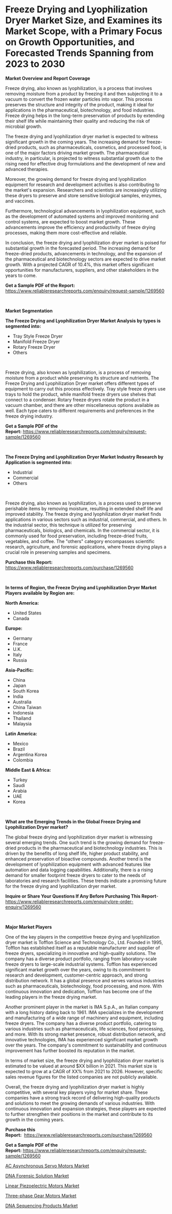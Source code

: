 <p><h1>Freeze Drying and Lyophilization Dryer Market Size, and Examines its Market Scope, with a Primary Focus on Growth Opportunities, and Forecasted Trends Spanning from 2023 to 2030</h1></p><p><strong>Market Overview and Report Coverage</strong></p>
<p><p>Freeze drying, also known as lyophilization, is a process that involves removing moisture from a product by freezing it and then subjecting it to a vacuum to convert the frozen water particles into vapor. This process preserves the structure and integrity of the product, making it ideal for applications in the pharmaceutical, biotechnology, and food industries. Freeze drying helps in the long-term preservation of products by extending their shelf life while maintaining their quality and reducing the risk of microbial growth.</p><p>The freeze drying and lyophilization dryer market is expected to witness significant growth in the coming years. The increasing demand for freeze-dried products, such as pharmaceuticals, cosmetics, and processed food, is one of the major factors driving market growth. The pharmaceutical industry, in particular, is projected to witness substantial growth due to the rising need for effective drug formulations and the development of new and advanced therapies.</p><p>Moreover, the growing demand for freeze drying and lyophilization equipment for research and development activities is also contributing to the market's expansion. Researchers and scientists are increasingly utilizing these dryers to preserve and store sensitive biological samples, enzymes, and vaccines.</p><p>Furthermore, technological advancements in lyophilization equipment, such as the development of automated systems and improved monitoring and control systems, are expected to boost market growth. These advancements improve the efficiency and productivity of freeze drying processes, making them more cost-effective and reliable.</p><p>In conclusion, the freeze drying and lyophilization dryer market is poised for substantial growth in the forecasted period. The increasing demand for freeze-dried products, advancements in technology, and the expansion of the pharmaceutical and biotechnology sectors are expected to drive market growth. With a projected CAGR of 10.4%, this market offers significant opportunities for manufacturers, suppliers, and other stakeholders in the years to come.</p></p>
<p><strong>Get a Sample PDF of the Report:</strong> <a href="https://www.reliableresearchreports.com/enquiry/request-sample/1269560">https://www.reliableresearchreports.com/enquiry/request-sample/1269560</a></p>
<p>&nbsp;</p>
<p><strong>Market Segmentation</strong></p>
<p><strong>The Freeze Drying and Lyophilization Dryer Market Analysis by types is segmented into:</strong></p>
<p><ul><li>Tray Style Freeze Dryer</li><li>Manifold Freeze Dryer</li><li>Rotary Freeze Dryer</li><li>Others</li></ul></p>
<p>&nbsp;</p>
<p><p>Freeze drying, also known as lyophilization, is a process of removing moisture from a product while preserving its structure and nutrients. The Freeze Drying and Lyophilization Dryer market offers different types of equipment to carry out this process effectively. Tray style freeze dryers use trays to hold the product, while manifold freeze dryers use shelves that connect to a condenser. Rotary freeze dryers rotate the product in a vacuum chamber, and there are other miscellaneous options available as well. Each type caters to different requirements and preferences in the freeze drying industry.</p></p>
<p><strong>Get a Sample PDF of the Report:</strong>&nbsp;<a href="https://www.reliableresearchreports.com/enquiry/request-sample/1269560">https://www.reliableresearchreports.com/enquiry/request-sample/1269560</a></p>
<p>&nbsp;</p>
<p><strong>The Freeze Drying and Lyophilization Dryer Market Industry Research by Application is segmented into:</strong></p>
<p><ul><li>Industrial</li><li>Commercial</li><li>Others</li></ul></p>
<p>&nbsp;</p>
<p><p>Freeze drying, also known as lyophilization, is a process used to preserve perishable items by removing moisture, resulting in extended shelf life and improved stability. The freeze drying and lyophilization dryer market finds applications in various sectors such as industrial, commercial, and others. In the industrial sector, this technique is utilized for preserving pharmaceuticals, biologics, and chemicals. In the commercial sector, it is commonly used for food preservation, including freeze-dried fruits, vegetables, and coffee. The "others" category encompasses scientific research, agriculture, and forensic applications, where freeze drying plays a crucial role in preserving samples and specimens.</p></p>
<p><strong>Purchase this Report:</strong>&nbsp; <a href="https://www.reliableresearchreports.com/purchase/1269560">https://www.reliableresearchreports.com/purchase/1269560</a></p>
<p>&nbsp;</p>
<p><strong>In terms of Region, the Freeze Drying and Lyophilization Dryer Market Players available by Region are:</strong></p>
<p>
    <p> <strong> North America: </strong>
        <ul>
            <li>United States</li>
            <li>Canada</li>
        </ul>
        </p> 
    <p> <strong> Europe: </strong>
        <ul>
            <li>Germany</li>
            <li>France</li>
            <li>U.K.</li>
            <li>Italy</li>
            <li>Russia</li>
        </ul>
        </p> 
    <p> <strong> Asia-Pacific: </strong>
        <ul>
            <li>China</li>
            <li>Japan</li>
            <li>South Korea</li>
            <li>India</li>
            <li>Australia</li>
            <li>China Taiwan</li>
            <li>Indonesia</li>
            <li>Thailand</li>
            <li>Malaysia</li>
        </ul>
        </p> 
    <p> <strong> Latin America: </strong>
        <ul>
            <li>Mexico</li>
            <li>Brazil</li>
            <li>Argentina Korea</li>
            <li>Colombia</li>
        </ul>
        </p> 
    <p> <strong> Middle East & Africa: </strong>
        <ul>
            <li>Turkey</li>
            <li>Saudi</li>
            <li>Arabia</li>
            <li>UAE</li>
            <li>Korea</li>
        </ul>
    </p>
    </p>
<p>&nbsp;</p>
<p><strong>What are the Emerging Trends in the Global Freeze Drying and Lyophilization Dryer market?</strong></p>
<p><p>The global freeze drying and lyophilization dryer market is witnessing several emerging trends. One such trend is the growing demand for freeze-dried products in the pharmaceutical and biotechnology industries. This is driven by the benefits of long shelf life, higher product stability, and enhanced preservation of bioactive compounds. Another trend is the development of lyophilization equipment with advanced features like automation and data logging capabilities. Additionally, there is a rising demand for smaller footprint freeze dryers to cater to the needs of laboratories and research facilities. These trends indicate a promising future for the freeze drying and lyophilization dryer market.</p></p>
<p><strong>Inquire or Share Your Questions If Any Before Purchasing This Report</strong>- <a href="https://www.reliableresearchreports.com/enquiry/pre-order-enquiry/1269560">https://www.reliableresearchreports.com/enquiry/pre-order-enquiry/1269560</a></p>
<p>&nbsp;</p>
<p><strong>Major Market Players</strong></p>
<p><p>One of the key players in the competitive freeze drying and lyophilization dryer market is Tofflon Science and Technology Co., Ltd. Founded in 1995, Tofflon has established itself as a reputable manufacturer and supplier of freeze dryers, specializing in innovative and high-quality solutions. The company has a diverse product portfolio, ranging from laboratory-scale freeze dryers to large-scale industrial systems. Tofflon has experienced significant market growth over the years, owing to its commitment to research and development, customer-centric approach, and strong distribution network. It has a global presence and serves various industries such as pharmaceuticals, biotechnology, food processing, and more. With continuous innovation and dedication, Tofflon has become one of the leading players in the freeze drying market.</p><p>Another prominent player in the market is IMA S.p.A., an Italian company with a long history dating back to 1961. IMA specializes in the development and manufacturing of a wide range of machinery and equipment, including freeze dryers. The company has a diverse product portfolio, catering to various industries such as pharmaceuticals, life sciences, food processing, and more. With its strong market presence, robust distribution network, and innovative technologies, IMA has experienced significant market growth over the years. The company's commitment to sustainability and continuous improvement has further boosted its reputation in the market.</p><p>In terms of market size, the freeze drying and lyophilization dryer market is estimated to be valued at around $XX billion in 2021. This market size is expected to grow at a CAGR of XX% from 2021 to 2026. However, specific sales revenue figures for the listed companies are not publicly available.</p><p>Overall, the freeze drying and lyophilization dryer market is highly competitive, with several key players vying for market share. These companies have a strong track record of delivering high-quality products and solutions to meet the growing demands of various industries. With continuous innovation and expansion strategies, these players are expected to further strengthen their positions in the market and contribute to its growth in the coming years.</p></p>
<p><strong>Purchase this Report:</strong>&nbsp;&nbsp;<a href="https://www.reliableresearchreports.com/purchase/1269560">https://www.reliableresearchreports.com/purchase/1269560</a></p>
<p></p>
<p><strong>Get a Sample PDF of the Report:</strong>&nbsp;<a href="https://www.reliableresearchreports.com/enquiry/request-sample/1269560">https://www.reliableresearchreports.com/enquiry/request-sample/1269560</a></p>
<p><p><a href="https://www.linkedin.com/pulse/ac-asynchronous-servo-motors-market-research-report-unlocks-7xxle/">AC Asynchronous Servo Motors Market</a></p><p><a href="https://medium.com/@mskylatoy/dna-forensic-solution-market-insights-into-market-cagr-market-trends-and-growth-strategies-9c89c6cfaa6e">DNA Forensic Solution Market</a></p><p><a href="https://www.linkedin.com/pulse/linear-piezoelectric-motors-market-size-growth-forecast-from-uklae/">Linear Piezoelectric Motors Market</a></p><p><a href="https://www.linkedin.com/pulse/three-phase-gear-motors-market-size-share-amp-trends-jvzpe/">Three-phase Gear Motors Market</a></p><p><a href="https://medium.com/@darbyledner/decoding-dna-sequencing-products-market-metrics-market-share-trends-and-growth-patterns-5ef7eb5b57bf">DNA Sequencing Products Market</a></p></p>